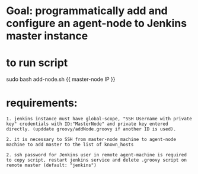 # Goal: programmatically add and configure an agent-node to Jenkins master instance

# to run script
sudo bash add-node.sh {{ master-node IP }}

# requirements:
	
	1. jenkins instance must have global-scope, "SSH Username with private key" credentials with ID:"MasterNode" and private key entered directly. (upddate groovy/addNode.groovy if another ID is used). 

	2. it is necessary to SSH from master-node machine to agent-node machine to add master to the list of known_hosts

	2. ssh password for Jenkins user in remote agent-machine is required to copy script, restart jenkins service and delete .groovy script on remote master (default: "jenkins")